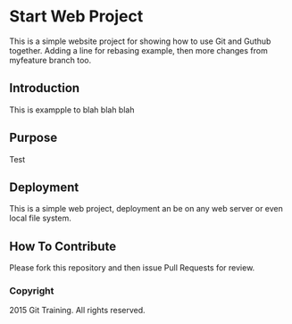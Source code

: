 # Start Web Project

This is a simple website project for showing how to use Git and Guthub together. Adding a line for rebasing example, then more changes from myfeature branch too.

## Introduction

This is exampple to blah blah blah

## Purpose

Test

## Deployment

This is a simple web project, deployment an be on any web server or even local file system.

## How To Contribute

Please fork this repository and then issue Pull Requests for review.

### Copyright

2015 Git Training. All rights reserved.